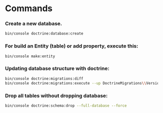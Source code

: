 # Commands

### Create a new database.
```bash
bin/console doctrine:database:create
```

### For build an Entity (table) or add property, execute this:
```bash
bin/console make:entity
```

### Updating database structure with doctrine:
```bash
bin/console doctrine:migrations:diff
bin/console doctrine:migrations:execute --up DoctrineMigrations\\Version<NUMBER_VERSION>
```

### Drop all tables without dropping database:
```bash
bin/console doctrine:schema:drop --full-database --force
```

